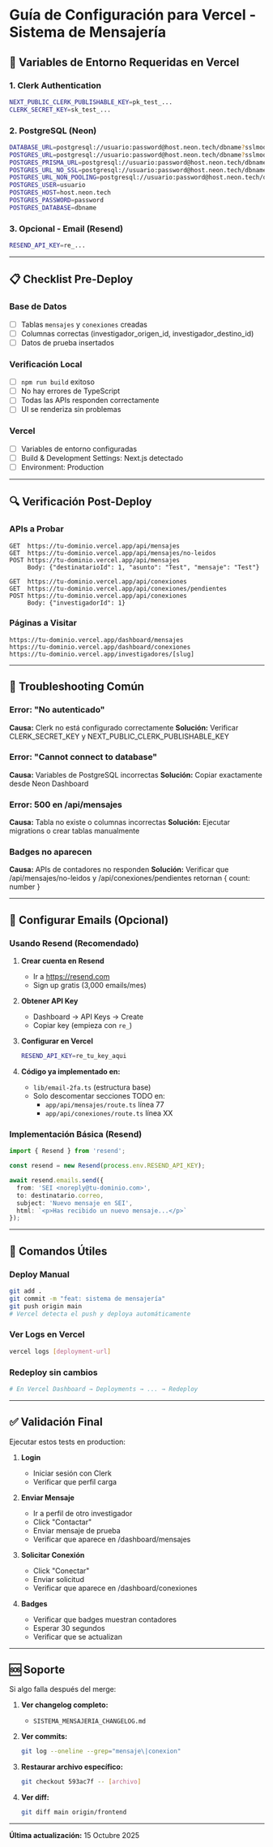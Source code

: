 # Guía de Configuración para Vercel - Sistema de Mensajería

## 🚀 Variables de Entorno Requeridas en Vercel

### 1. Clerk Authentication
```bash
NEXT_PUBLIC_CLERK_PUBLISHABLE_KEY=pk_test_...
CLERK_SECRET_KEY=sk_test_...
```

### 2. PostgreSQL (Neon)
```bash
DATABASE_URL=postgresql://usuario:password@host.neon.tech/dbname?sslmode=require
POSTGRES_URL=postgresql://usuario:password@host.neon.tech/dbname?sslmode=require
POSTGRES_PRISMA_URL=postgresql://usuario:password@host.neon.tech/dbname?sslmode=require&pgbouncer=true
POSTGRES_URL_NO_SSL=postgresql://usuario:password@host.neon.tech/dbname
POSTGRES_URL_NON_POOLING=postgresql://usuario:password@host.neon.tech/dbname?sslmode=require
POSTGRES_USER=usuario
POSTGRES_HOST=host.neon.tech
POSTGRES_PASSWORD=password
POSTGRES_DATABASE=dbname
```

### 3. Opcional - Email (Resend)
```bash
RESEND_API_KEY=re_...
```

---

## 📋 Checklist Pre-Deploy

### Base de Datos
- [ ] Tablas `mensajes` y `conexiones` creadas
- [ ] Columnas correctas (investigador_origen_id, investigador_destino_id)
- [ ] Datos de prueba insertados

### Verificación Local
- [ ] `npm run build` exitoso
- [ ] No hay errores de TypeScript
- [ ] Todas las APIs responden correctamente
- [ ] UI se renderiza sin problemas

### Vercel
- [ ] Variables de entorno configuradas
- [ ] Build & Development Settings: Next.js detectado
- [ ] Environment: Production

---

## 🔍 Verificación Post-Deploy

### APIs a Probar
```
GET  https://tu-dominio.vercel.app/api/mensajes
GET  https://tu-dominio.vercel.app/api/mensajes/no-leidos
POST https://tu-dominio.vercel.app/api/mensajes
     Body: {"destinatarioId": 1, "asunto": "Test", "mensaje": "Test"}

GET  https://tu-dominio.vercel.app/api/conexiones
GET  https://tu-dominio.vercel.app/api/conexiones/pendientes
POST https://tu-dominio.vercel.app/api/conexiones
     Body: {"investigadorId": 1}
```

### Páginas a Visitar
```
https://tu-dominio.vercel.app/dashboard/mensajes
https://tu-dominio.vercel.app/dashboard/conexiones
https://tu-dominio.vercel.app/investigadores/[slug]
```

---

## 🐛 Troubleshooting Común

### Error: "No autenticado"
**Causa:** Clerk no está configurado correctamente
**Solución:** Verificar CLERK_SECRET_KEY y NEXT_PUBLIC_CLERK_PUBLISHABLE_KEY

### Error: "Cannot connect to database"
**Causa:** Variables de PostgreSQL incorrectas
**Solución:** Copiar exactamente desde Neon Dashboard

### Error: 500 en /api/mensajes
**Causa:** Tabla no existe o columnas incorrectas
**Solución:** Ejecutar migrations o crear tablas manualmente

### Badges no aparecen
**Causa:** APIs de contadores no responden
**Solución:** Verificar que /api/mensajes/no-leidos y /api/conexiones/pendientes retornan { count: number }

---

## 📧 Configurar Emails (Opcional)

### Usando Resend (Recomendado)

1. **Crear cuenta en Resend**
   - Ir a https://resend.com
   - Sign up gratis (3,000 emails/mes)

2. **Obtener API Key**
   - Dashboard → API Keys → Create
   - Copiar key (empieza con `re_`)

3. **Configurar en Vercel**
   ```bash
   RESEND_API_KEY=re_tu_key_aqui
   ```

4. **Código ya implementado en:**
   - `lib/email-2fa.ts` (estructura base)
   - Solo descomentar secciones TODO en:
     * `app/api/mensajes/route.ts` línea 77
     * `app/api/conexiones/route.ts` línea XX

### Implementación Básica (Resend)
```typescript
import { Resend } from 'resend';

const resend = new Resend(process.env.RESEND_API_KEY);

await resend.emails.send({
  from: 'SEI <noreply@tu-dominio.com>',
  to: destinatario.correo,
  subject: 'Nuevo mensaje en SEI',
  html: `<p>Has recibido un nuevo mensaje...</p>`
});
```

---

## 🔄 Comandos Útiles

### Deploy Manual
```bash
git add .
git commit -m "feat: sistema de mensajería"
git push origin main
# Vercel detecta el push y deploya automáticamente
```

### Ver Logs en Vercel
```bash
vercel logs [deployment-url]
```

### Redeploy sin cambios
```bash
# En Vercel Dashboard → Deployments → ... → Redeploy
```

---

## ✅ Validación Final

Ejecutar estos tests en production:

1. **Login**
   - Iniciar sesión con Clerk
   - Verificar que perfil carga

2. **Enviar Mensaje**
   - Ir a perfil de otro investigador
   - Click "Contactar"
   - Enviar mensaje de prueba
   - Verificar que aparece en /dashboard/mensajes

3. **Solicitar Conexión**
   - Click "Conectar"
   - Enviar solicitud
   - Verificar que aparece en /dashboard/conexiones

4. **Badges**
   - Verificar que badges muestran contadores
   - Esperar 30 segundos
   - Verificar que se actualizan

---

## 🆘 Soporte

Si algo falla después del merge:

1. **Ver changelog completo:**
   - `SISTEMA_MENSAJERIA_CHANGELOG.md`

2. **Ver commits:**
   ```bash
   git log --oneline --grep="mensaje\|conexion"
   ```

3. **Restaurar archivo específico:**
   ```bash
   git checkout 593ac7f -- [archivo]
   ```

4. **Ver diff:**
   ```bash
   git diff main origin/frontend
   ```

---

**Última actualización:** 15 Octubre 2025
